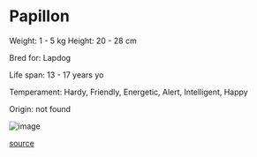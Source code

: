 # Papillon

Weight: 1 - 5 kg
Height: 20 - 28 cm

Bred for: Lapdog

Life span: 13 - 17 years yo

Temperament: Hardy, Friendly, Energetic, Alert, Intelligent, Happy

Origin: not found

![image](https://cdn2.thedogapi.com/images/SkJj7e547_1280.jpg)

[source](https://api.thedogapi.com/v1/breeds/181)
